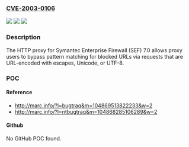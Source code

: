 ### [CVE-2003-0106](https://cve.mitre.org/cgi-bin/cvename.cgi?name=CVE-2003-0106)
![](https://img.shields.io/static/v1?label=Product&message=n%2Fa&color=blue)
![](https://img.shields.io/static/v1?label=Version&message=n%2Fa&color=blue)
![](https://img.shields.io/static/v1?label=Vulnerability&message=n%2Fa&color=brighgreen)

### Description

The HTTP proxy for Symantec Enterprise Firewall (SEF) 7.0 allows proxy users to bypass pattern matching for blocked URLs via requests that are URL-encoded with escapes, Unicode, or UTF-8.

### POC

#### Reference
- http://marc.info/?l=bugtraq&m=104869513822233&w=2
- http://marc.info/?l=ntbugtraq&m=104868285106289&w=2

#### Github
No GitHub POC found.

